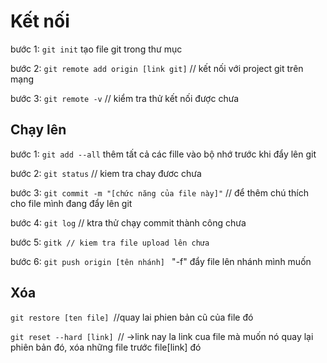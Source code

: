 # Kết nối

bước 1: `git init`  tạo file git trong thư mục

bước 2: `git remote add origin [link git]` // kết nối với project git trên mạng  

bước 3: `git remote -v` // kiểm tra thử kết nối được chưa  

## Chạy lên

bước 1: `git add --all`  thêm tất cả các fille vào bộ nhớ trước khi đẩy lên git

bước 2: `git status` // kiem tra chay đươc chưa  

bước 3: `git commit -m "[chức năng của file này]"` // để thêm chú thích cho file mình đang đẩy lên git

bước 4:  `git log` // ktra thử chạy commit thành công chưa 

bước 5: `gitk // kiem tra file upload lên chưa`  

bước 6: `git push origin [tên nhánh] ` "-f" đẩy file lên nhánh mình muốn  

## Xóa 
`git restore [ten file] `//quay lai phien bản cũ của file đó  

`git reset --hard [link] `// ->link nay la link cua file mà muốn nó quay lại phiên bản đó, xóa những file trước file[link] đó
